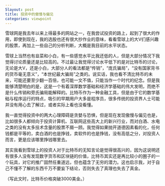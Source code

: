 ```yaml
---
5layout: post
title: 投资中的傲慢与偏见
categories: viewpoint
---
```


雪球网是我去年以来上得最多的网站之一，在我尝试投资的路上，起到了很大的作用，即使到现在，我的选股也还有很大抄作业的意味，看看雪球上的大V们感兴趣的股票，再加上一些自己的分析判断，大概是我目前的水平状态。

雪球上当然也有韭菜和小白，有一些感觉水平比我还低的人，但是大部分情况下我觉得讨论质量还是比较高的。不过最让我觉得讨论水平低下的是对比特币的讨论，无论是大V，还是小白，大部分人的看法都是“传销”，“庞氏骗局”，“没有国家背书的货币毫无意义”，“本世纪最大骗局”之类的。说实话，我也看不清比特币的未来，可能还要至少翻一百倍，也可能一文不值，只能当作一个时代的纪念。但是我能够清楚明白的是，这是一个有着深厚数学基础和经济学基础的伟大发明，而绝不是什么传销和旁氏骗局能解释的。比特币作为一种金融工具，但是由于它的数学基础与程序运行的特点，吸引的早期用户大多是程序员，很多传统的投资界人士可能并没有用心去了解过，或者实际上看也没看懂。

我一直觉得投资中的两大心理障碍是贪婪与恐惧，但是现在发现傲慢与偏见也是，比如很多人都倾向于投资计算机、互联网这些高大上的新兴行业，而对白酒、水电之类的没有太多技术含量的股票不屑一顾。我觉得如果抛开道德因素看的化，任何钱都是平等的，卖白酒的也是挣钱，卖软件的也是挣钱，没有高低之分，对投资人而言，更是应该哪里挣钱哪里去。

其实我看到雪球上的投资人对于比特币的无知言论是觉得很高兴的，因为这说明还有很多人没有发现数字货币和区块链的价值，比特币其实还是再比较小的圈子的一个玩具，对它的推广固然任重道远，但也蕴含了无穷的潜力。这也启示我，对于自己不懂不了解的东西千万不要妄下结论，否则失去了真理也失去了真金。

（写此文时，比特币价格突破3000美金。）